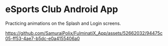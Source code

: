 # eSports Club Android App

Practicing animations on the Splash and Login screens.

https://github.com/SamuraiPolix/FulminatiX_App/assets/52662032/94475c05-ff53-4ae7-b5dc-e0a4155406a0


